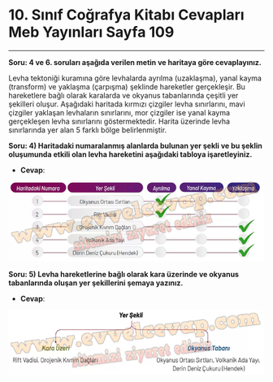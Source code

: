 # 10. Sınıf Coğrafya Kitabı Cevapları Meb Yayınları Sayfa 109

---

**Soru: 4 ve 6. soruları aşağıda verilen metin ve haritaya göre cevaplayınız.**

Levha tektoniği kuramına göre levhalarda ayrılma (uzaklaşma), yanal kayma (transform) ve yaklaşma (çarpışma) şeklinde hareketler gerçekleşir. Bu hareketlere bağlı olarak karalarda ve okyanus tabanlarında çeşitli yer şekilleri oluşur. Aşağıdaki haritada kırmızı çizgiler levha sınırlarını, mavi çizgiler yaklaşan levhaların sınırlarını, mor çizgiler ise yanal kayma gerçekleşen levha sınırlarını göstermektedir. Harita üzerinde levha sınırlarında yer alan 5 farklı bölge belirlenmiştir.

**Soru: 4) Haritadaki numaralanmış alanlarda bulunan yer şekli ve bu şeklin oluşumunda etkili olan levha hareketini aşağıdaki tabloya işaretleyiniz.**

-   **Cevap**:

![Image 1](./image_1.webp)

**Soru: 5) Levha hareketlerine bağlı olarak kara üzerinde ve okyanus tabanlarında oluşan yer şekillerini şemaya yazınız.**

-   **Cevap**:

![Image 2](./image_2.webp)